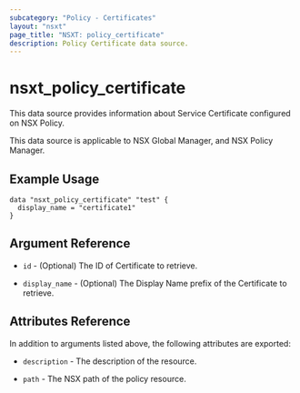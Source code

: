 ```yaml
---
subcategory: "Policy - Certificates"
layout: "nsxt"
page_title: "NSXT: policy_certificate"
description: Policy Certificate data source.
---
```


# nsxt_policy_certificate

This data source provides information about Service Certificate configured on NSX Policy.

This data source is applicable to NSX Global Manager, and NSX Policy Manager.

## Example Usage

```hcl
data "nsxt_policy_certificate" "test" {
  display_name = "certificate1"
}
```

## Argument Reference

* `id` - (Optional) The ID of Certificate to retrieve.

* `display_name` - (Optional) The Display Name prefix of the Certificate to retrieve.

## Attributes Reference

In addition to arguments listed above, the following attributes are exported:

* `description` - The description of the resource.

* `path` - The NSX path of the policy resource.
